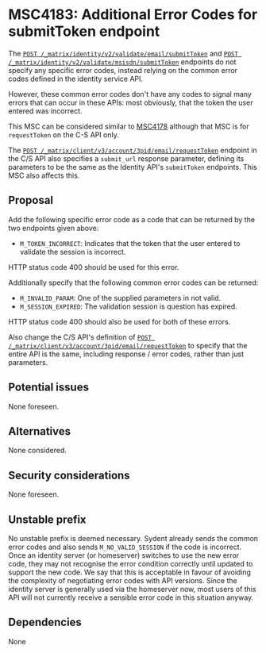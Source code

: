# MSC4183: Additional Error Codes for submitToken endpoint

The [`POST
/_matrix/identity/v2/validate/email/submitToken`](https://spec.matrix.org/v1.11/identity-service-api/#post_matrixidentityv2validateemailsubmittoken)
and [`POST
/_matrix/identity/v2/validate/msisdn/submitToken`](https://spec.matrix.org/v1.11/identity-service-api/#post_matrixidentityv2validatemsisdnsubmittoken)
endpoints do not specify any specific error codes, instead relying on the common error codes defined in the identity
service API.

However, these common error codes don't have any codes to signal many errors that can occur in these APIs: most
obviously, that the token the user entered was incorrect.

This MSC can be considered similar to [MSC4178](https://github.com/matrix-org/matrix-spec-proposals/pull/4178) although
that MSC is for `requestToken` on the C-S API only.

The [`POST
/_matrix/client/v3/account/3pid/email/requestToken`](https://spec.matrix.org/v1.11/client-server-api/#post_matrixclientv3account3pidemailrequesttoken)
endpoint in the C/S API also specifies a `submit_url` response parameter, defining its parameters to be the same as the
Identity API's `submitToken` endpoints. This MSC also affects this.

## Proposal

Add the following specific error code as a code that can be returned by the two endpoints given above:
 * `M_TOKEN_INCORRECT`: Indicates that the token that the user entered to validate the session is incorrect.

HTTP status code 400 should be used for this error.

Additionally specify that the following common error codes can be returned:
 * `M_INVALID_PARAM`: One of the supplied parameters in not valid.
 * `M_SESSION_EXPIRED`: The validation session is question has expired.

HTTP status code 400 should also be used for both of these errors.

Also change the C/S API's definition of [`POST
/_matrix/client/v3/account/3pid/email/requestToken`](https://spec.matrix.org/v1.11/client-server-api/#post_matrixclientv3account3pidemailrequesttoken)
to specify that the entire API is the same, including response / error codes, rather than just parameters.

## Potential issues

None foreseen.

## Alternatives

None considered.

## Security considerations

None foreseen.

## Unstable prefix

No unstable prefix is deemed necessary. Sydent already sends the common error codes and also sends
`M_NO_VALID_SESSION` if the code is incorrect. Once an identity server (or homeserver) switches to
use the new error code, they may not recognise the error condition correctly until updated to support
the new code. We say that this is acceptable in favour of avoiding the complexity of negotiating error
codes with API versions. Since the identity server is generally used via the homeserver now, most
users of this API will not currently receive a sensible error code in this situation anyway.

## Dependencies

None

